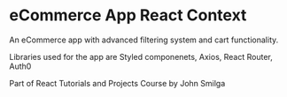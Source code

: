 # eCommerce App React Context

An eCommerce app with advanced filtering system and cart functionality.

Libraries used for the app are Styled componenets, Axios, React Router, Auth0

Part of React Tutorials and Projects Course by John Smilga
